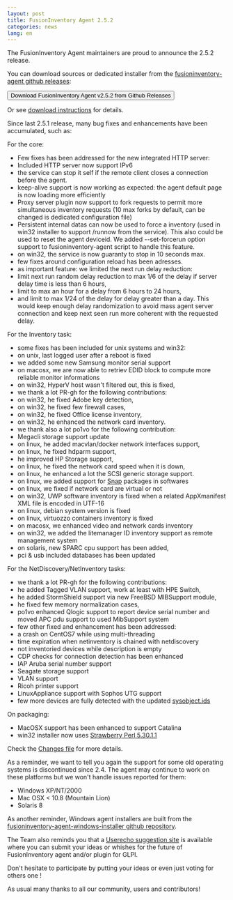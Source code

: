 ```yaml
---
layout: post
title: FusionInventory Agent 2.5.2
categories: news
lang: en
---
```


The FusionInventory Agent maintainers are proud to announce the 2.5.2 release.

You can download sources or dedicated installer from the [fusioninventory-agent github releases](https://github.com/fusioninventory/fusioninventory-agent/releases/tag/2.5.2):

<button class="button-save large" onclick="window.location.href='https://github.com/fusioninventory/fusioninventory-agent/releases/tag/2.5.2'">Download FusionInventory Agent v2.5.2 from Github Releases</button>

Or see [download instructions](https://documentation.fusioninventory.org/%20FusionInventory_agent/%20%20%20Installation/windows/) for details.

Since last 2.5.1 release, many bug fixes and enhancements have been accumulated, such as:

For the core:
- Few fixes has been addressed for the new integrated HTTP server:
 - Included HTTP server now support IPv6
 - the service can stop it self if the remote client closes a connection before the agent.
 - keep-alive support is now working as expected: the agent default page is now loading
   more efficiently
 - Proxy server plugin now support to fork requests to permit more simultaneous inventory requests
   (10 max forks by default, can be changed is dedicated configuration file)
- Persistent internal datas can now be used to force a inventory (used in win32 installer
  to support /runnow from the service). This also could be used to reset the agent deviceid.
  We added --set-forcerun option support to fusioninventory-agent script to handle this feature.
- on win32, the service is now guaranty to stop in 10 seconds max.
- few fixes around configuration reload has been adresses.
- as important feature: we limited the next run delay reduction:
 - limit next run random delay reduction to max 1/6 of the delay if server delay time is less than 6 hours,
 - limit to max an hour for a delay from 6 hours to 24 hours,
 - and limit to max 1/24 of the delay for delay greater than a day.
  This would keep enough delay randomization to avoid mass agent server connection and
  keep next seen run more coherent with the requested delay.

For the Inventory task:
- some fixes has been included for unix systems and win32:
 - on unix, last logged user after a reboot is fixed
 - we added some new Samsung monitor serial support
 - on macosx, we are now able to retriev EDID block to compute more reliable monitor informations
 - on win32, HyperV host wasn't filtered out, this is fixed,
 - we thank a lot PR-gh for the following contributions:
  - on win32, he fixed Adobe key detection,
  - on win32, he fixed few firewall cases,
  - on win32, he fixed Office license inventory,
  - on win32, he enhanced the network card inventory.
 - we thank also a lot po1vo for the following contribution:
  - Megacli storage support update
  - on linux, he added macvlan/docker network interfaces support,
  - on linux, he fixed hdparm support,
  - he improved HP Storage support,
  - on linux, he fixed the network card speed when it is down,
  - on linux, he enhanced a lot the SCSI generic storage support.
 - on linux, we added support for [Snap](https://snapcraft.io/) packages in softwares
 - on linux, we fixed if network card are virtual or not
 - on win32, UWP software inventory is fixed when a related AppXmanifest XML file is encoded in UTF-16
 - on linux, debian system version is fixed
 - on linux, virtuozzo containers inventory is fixed
 - on macosx, we enhanced video and network cards inventory
 - on win32, we added the litemanager ID inventory support as remote management system
 - on solaris, new SPARC cpu support has been added,
- pci & usb included databases has been updated

For the NetDiscovery/NetInventory tasks:
- we thank a lot PR-gh for the following contributions:
 - he added Tagged VLAN support, work at least with HPE Switch,
 - he added StormShield support via new FreeBSD MIBSupport module,
 - he fixed few memory normalization cases,
- po1vo enhanced Qlogic support to report device serial number and moved APC pdu support to used MibSupport system
- few other fixed and enhancement has been addressed:
 - a crash on CentOS7 while using multi-threading
 - time expiration when netinventory is chained with netdiscovery
 - not inventoried devices while description is empty
 - CDP checks for connection detection has been enhanced
 - IAP Aruba serial number support
 - Seagate storage support
 - VLAN support
 - Ricoh printer support
 - LinuxAppliance support with Sophos UTG support
- few more devices are fully detected with the updated [sysobject.ids](https://github.com/fusioninventory/sysobject.ids/tree/fia-2.5.2)

On packaging:
- MacOSX support has been enhanced to support Catalina
- win32 installer now uses [Strawberry Perl 5.30.1.1](http://strawberryperl.com/releases.html)

Check the [Changes file](https://github.com/fusioninventory/fusioninventory-agent/blob/2.5.2/Changes) for more details.

As a reminder, we want to tell you again the support for some old operating systems is discontinued since 2.4. The agent may continue to work on these platforms but we won't handle issues reported for them:
- Windows XP/NT/2000
- Mac OSX < 10.8 (Mountain Lion)
- Solaris 8

As another reminder, Windows agent installers are built from the [fusioninventory-agent-windows-installer github repository](https://github.com/fusioninventory/fusioninventory-agent-windows-installer).

The Team also reminds you that a [Userecho suggestion site](http://fusioninventory.userecho.com/) is available where you can submit your ideas or whishes for the future of FusionInventory agent and/or plugin for GLPI.

Don't hesitate to participate by putting your ideas or even just voting for others one !

As usual many thanks to all our community, users and contributors!
